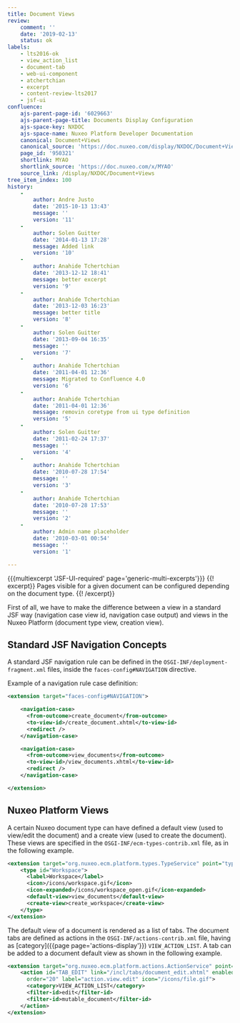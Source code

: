 ```yaml
---
title: Document Views
review:
    comment: ''
    date: '2019-02-13'
    status: ok
labels:
    - lts2016-ok
    - view_action_list
    - document-tab
    - web-ui-component
    - atchertchian
    - excerpt
    - content-review-lts2017
    - jsf-ui
confluence:
    ajs-parent-page-id: '6029663'
    ajs-parent-page-title: Documents Display Configuration
    ajs-space-key: NXDOC
    ajs-space-name: Nuxeo Platform Developer Documentation
    canonical: Document+Views
    canonical_source: 'https://doc.nuxeo.com/display/NXDOC/Document+Views'
    page_id: '950321'
    shortlink: MYAO
    shortlink_source: 'https://doc.nuxeo.com/x/MYAO'
    source_link: /display/NXDOC/Document+Views
tree_item_index: 100
history:
    -
        author: Andre Justo
        date: '2015-10-13 13:43'
        message: ''
        version: '11'
    -
        author: Solen Guitter
        date: '2014-01-13 17:28'
        message: Added link
        version: '10'
    -
        author: Anahide Tchertchian
        date: '2013-12-12 18:41'
        message: better excerpt
        version: '9'
    -
        author: Anahide Tchertchian
        date: '2013-12-03 16:23'
        message: better title
        version: '8'
    -
        author: Solen Guitter
        date: '2013-09-04 16:35'
        message: ''
        version: '7'
    -
        author: Anahide Tchertchian
        date: '2011-04-01 12:36'
        message: Migrated to Confluence 4.0
        version: '6'
    -
        author: Anahide Tchertchian
        date: '2011-04-01 12:36'
        message: removin coretype from ui type definition
        version: '5'
    -
        author: Solen Guitter
        date: '2011-02-24 17:37'
        message: ''
        version: '4'
    -
        author: Anahide Tchertchian
        date: '2010-07-28 17:54'
        message: ''
        version: '3'
    -
        author: Anahide Tchertchian
        date: '2010-07-28 17:53'
        message: ''
        version: '2'
    -
        author: Admin name placeholder
        date: '2010-03-01 00:54'
        message: ''
        version: '1'

---
```

{{{multiexcerpt 'JSF-UI-required' page='generic-multi-excerpts'}}}
{{! excerpt}}
Pages visible for a given document can be configured depending on the document type.
{{! /excerpt}}

First of all, we have to make the difference between a view in a standard JSF way (navigation case view id, navigation case output) and views in the Nuxeo Platform (document type view, creation view).

## Standard JSF Navigation Concepts

A standard JSF navigation rule can be defined in the `OSGI-INF/deployment-fragment.xml` files, inside the `faces-config#NAVIGATION` directive.

Example of a navigation rule case definition:

```xml
<extension target="faces-config#NAVIGATION">

    <navigation-case>
      <from-outcome>create_document</from-outcome>
      <to-view-id>/create_document.xhtml</to-view-id>
      <redirect />
    </navigation-case>

    <navigation-case>
      <from-outcome>view_documents</from-outcome>
      <to-view-id>/view_documents.xhtml</to-view-id>
      <redirect />
    </navigation-case>

</extension>

```

## Nuxeo Platform Views

A certain Nuxeo document type can have defined a default view (used to view/edit the document) and a create view (used to create the document). These views are specified in the `OSGI-INF/ecm-types-contrib.xml` file, as in the following example.

```xml
<extension target="org.nuxeo.ecm.platform.types.TypeService" point="types">
    <type id="Workspace">
      <label>Workspace</label>
      <icon>/icons/workspace.gif</icon>
      <icon-expanded>/icons/workspace_open.gif</icon-expanded>
      <default-view>view_documents</default-view>
      <create-view>create_workspace</create-view>
    </type>
</extension>

```

The default view of a document is rendered as a list of tabs. The document tabs are defined as actions in the `OSGI-INF/actions-contrib.xml` file, having as [category]({{page page='actions-display'}}) `VIEW_ACTION_LIST`. A tab can be added to a document default view as shown in the following example.

```xml
<extension target="org.nuxeo.ecm.platform.actions.ActionService" point="actions">
    <action id="TAB_EDIT" link="/incl/tabs/document_edit.xhtml" enabled="true"
      order="20" label="action.view.edit" icon="/icons/file.gif">
      <category>VIEW_ACTION_LIST</category>
      <filter-id>edit</filter-id>
      <filter-id>mutable_document</filter-id>
    </action>
</extension>

```
